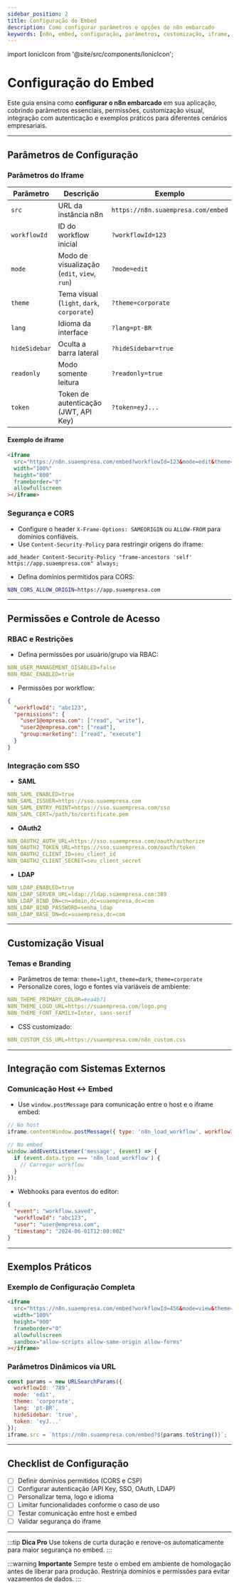 ```yaml
---
sidebar_position: 2
title: Configuração do Embed
description: Como configurar parâmetros e opções do n8n embarcado
keywords: [n8n, embed, configuração, parâmetros, customização, iframe, SSO, permissões]
---
```


import IonicIcon from '@site/src/components/IonicIcon';

# <IonicIcon name="settings-outline" size={32} color="#ea4b71" /> Configuração do Embed

Este guia ensina como **configurar o n8n embarcado** em sua aplicação, cobrindo parâmetros essenciais, permissões, customização visual, integração com autenticação e exemplos práticos para diferentes cenários empresariais.

---

## <IonicIcon name="options-outline" size={24} color="#ea4b71" /> Parâmetros de Configuração

### <IonicIcon name="code-outline" size={20} color="#10b981" /> Parâmetros do Iframe

| Parâmetro         | Descrição                                      | Exemplo                                  |
|------------------|------------------------------------------------|------------------------------------------|
| `src`            | URL da instância n8n                            | `https://n8n.suaempresa.com/embed`       |
| `workflowId`     | ID do workflow inicial                         | `?workflowId=123`                        |
| `mode`           | Modo de visualização (`edit`, `view`, `run`)   | `?mode=edit`                             |
| `theme`          | Tema visual (`light`, `dark`, `corporate`)     | `?theme=corporate`                       |
| `lang`           | Idioma da interface                            | `?lang=pt-BR`                            |
| `hideSidebar`    | Oculta a barra lateral                         | `?hideSidebar=true`                      |
| `readonly`       | Modo somente leitura                           | `?readonly=true`                         |
| `token`          | Token de autenticação (JWT, API Key)           | `?token=eyJ...`                          |

#### **Exemplo de iframe**
```html
<iframe
  src="https://n8n.suaempresa.com/embed?workflowId=123&mode=edit&theme=corporate&lang=pt-BR&hideSidebar=true"
  width="100%"
  height="800"
  frameborder="0"
  allowfullscreen
></iframe>
```

### <IonicIcon name="shield-checkmark-outline" size={20} color="#10b981" /> Segurança e CORS

- Configure o header `X-Frame-Options: SAMEORIGIN` ou `ALLOW-FROM` para domínios confiáveis.
- Use `Content-Security-Policy` para restringir origens do iframe:
```nginx
add_header Content-Security-Policy "frame-ancestors 'self' https://app.suaempresa.com" always;
```
- Defina domínios permitidos para CORS:
```bash
N8N_CORS_ALLOW_ORIGIN=https://app.suaempresa.com
```

---

## <IonicIcon name="people-outline" size={24} color="#ea4b71" /> Permissões e Controle de Acesso

### <IonicIcon name="lock-closed-outline" size={20} color="#10b981" /> RBAC e Restrições

- Defina permissões por usuário/grupo via RBAC:
```yaml
N8N_USER_MANAGEMENT_DISABLED=false
N8N_RBAC_ENABLED=true
```
- Permissões por workflow:
```json
{
  "workflowId": "abc123",
  "permissions": {
    "user1@empresa.com": ["read", "write"],
    "user2@empresa.com": ["read"],
    "group:marketing": ["read", "execute"]
  }
}
```

### <IonicIcon name="key-outline" size={20} color="#10b981" /> Integração com SSO

- **SAML**
```yaml
N8N_SAML_ENABLED=true
N8N_SAML_ISSUER=https://sso.suaempresa.com
N8N_SAML_ENTRY_POINT=https://sso.suaempresa.com/sso
N8N_SAML_CERT=/path/to/certificate.pem
```
- **OAuth2**
```yaml
N8N_OAUTH2_AUTH_URL=https://sso.suaempresa.com/oauth/authorize
N8N_OAUTH2_TOKEN_URL=https://sso.suaempresa.com/oauth/token
N8N_OAUTH2_CLIENT_ID=seu_client_id
N8N_OAUTH2_CLIENT_SECRET=seu_client_secret
```
- **LDAP**
```yaml
N8N_LDAP_ENABLED=true
N8N_LDAP_SERVER_URL=ldap://ldap.suaempresa.com:389
N8N_LDAP_BIND_DN=cn=admin,dc=suaempresa,dc=com
N8N_LDAP_BIND_PASSWORD=senha_ldap
N8N_LDAP_BASE_DN=dc=suaempresa,dc=com
```

---

## <IonicIcon name="color-palette-outline" size={24} color="#ea4b71" /> Customização Visual

### <IonicIcon name="brush-outline" size={20} color="#10b981" /> Temas e Branding

- Parâmetros de tema: `theme=light`, `theme=dark`, `theme=corporate`
- Personalize cores, logo e fontes via variáveis de ambiente:
```yaml
N8N_THEME_PRIMARY_COLOR=#ea4b71
N8N_THEME_LOGO_URL=https://suaempresa.com/logo.png
N8N_THEME_FONT_FAMILY=Inter, sans-serif
```
- CSS customizado:
```yaml
N8N_CUSTOM_CSS_URL=https://suaempresa.com/n8n_custom.css
```

---

## <IonicIcon name="sync-outline" size={24} color="#ea4b71" /> Integração com Sistemas Externos

### <IonicIcon name="link-outline" size={20} color="#10b981" /> Comunicação Host ↔ Embed

- Use `window.postMessage` para comunicação entre o host e o iframe embed:
```js
// No host
iframe.contentWindow.postMessage({ type: 'n8n_load_workflow', workflowId: 'abc123' }, '*');

// No embed
window.addEventListener('message', (event) => {
  if (event.data.type === 'n8n_load_workflow') {
    // Carregar workflow
  }
});
```
- Webhooks para eventos do editor:
```json
{
  "event": "workflow.saved",
  "workflowId": "abc123",
  "user": "user@empresa.com",
  "timestamp": "2024-06-01T12:00:00Z"
}
```

---

## <IonicIcon name="bulb-outline" size={24} color="#ea4b71" /> Exemplos Práticos

### <IonicIcon name="desktop-outline" size={20} color="#10b981" /> Exemplo de Configuração Completa

```html
<iframe
  src="https://n8n.suaempresa.com/embed?workflowId=456&mode=view&theme=dark&lang=pt-BR&readonly=true&token=eyJ..."
  width="100%"
  height="900"
  frameborder="0"
  allowfullscreen
  sandbox="allow-scripts allow-same-origin allow-forms"
></iframe>
```

### <IonicIcon name="construct-outline" size={20} color="#10b981" /> Parâmetros Dinâmicos via URL

```js
const params = new URLSearchParams({
  workflowId: '789',
  mode: 'edit',
  theme: 'corporate',
  lang: 'pt-BR',
  hideSidebar: 'true',
  token: 'eyJ...'
});
iframe.src = `https://n8n.suaempresa.com/embed?${params.toString()}`;
```

---

## <IonicIcon name="checkmark-circle-outline" size={24} color="#ea4b71" /> Checklist de Configuração

- [ ] Definir domínios permitidos (CORS e CSP)
- [ ] Configurar autenticação (API Key, SSO, OAuth, LDAP)
- [ ] Personalizar tema, logo e idioma
- [ ] Limitar funcionalidades conforme o caso de uso
- [ ] Testar comunicação entre host e embed
- [ ] Validar segurança do iframe

---

:::tip **Dica Pro**
Use tokens de curta duração e renove-os automaticamente para maior segurança no embed.
:::

:::warning **Importante**
Sempre teste o embed em ambiente de homologação antes de liberar para produção. Restrinja domínios e permissões para evitar vazamentos de dados.
:::
